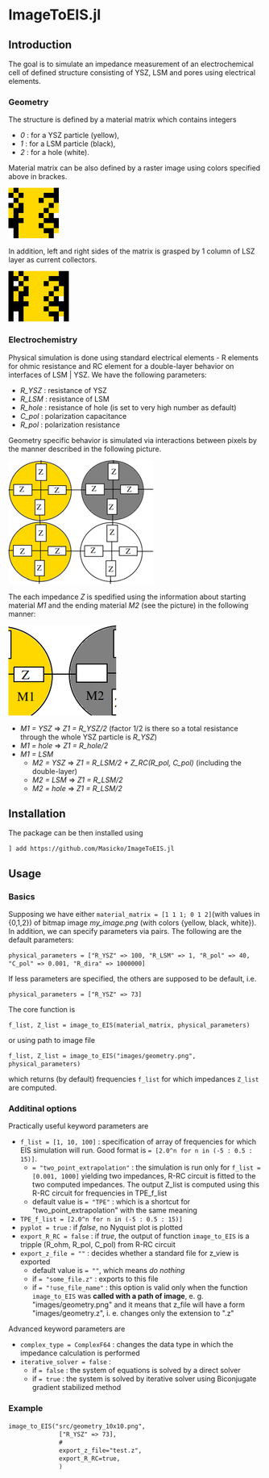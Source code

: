 # ImageToEIS.jl

## Introduction

The goal is to simulate an impedance measurement of an electrochemical cell of defined structure consisting of YSZ, LSM and pores using electrical elements. 

### Geometry
The structure is defined by a material matrix which contains integers

- *0* : for a YSZ particle (yellow),
- *1* : for a LSM particle (black),
- *2* : for a hole (white).

Material matrix can be also defined by a raster image using colors specified above in brackes.

!["Specified cell geometry"](images/geometry.png?raw=true )

In addition, left and right sides of the matrix is grasped by 1 column of LSZ layer as current collectors. 

!["Cell geometry with electordes"](images/geometry_with_electrodes.png?raw=true )

### Electrochemistry
Physical simulation is done using standard electrical elements - R elements for ohmic resistance and RC element for a double-layer behavior on interfaces of LSM | YSZ. We have the following parameters:

- *R_YSZ* : resistance of YSZ
- *R_LSM* : resistance of LSM
- *R_hole* : resistance of hole (is set to very high number as default)
- *C_pol* : polarization capacitance
- *R_pol* : polarization resistance

Geometry specific behavior is simulated via interactions between pixels by the manner described in the following picture.

!["Particle impedance scheme"](images/scheme.png?raw=true )


The each impedance *Z* is spedified using the information about starting material *M1* and the ending material *M2* (see the picture) in the following manner:

!["Interaction scheme"](images/scheme_interaction.png?raw=true )

- *M1 = YSZ* => *Z1 = R_YSZ/2*    (factor 1/2 is there so a total resistance through the whole YSZ particle is *R_YSZ*)
- *M1 = hole* => *Z1 = R_hole/2*
- *M1 = LSM* 
  - *M2 = YSZ*  => *Z1 = R_LSM/2 + Z_RC(R_pol, C_pol)* (including the double-layer)
  - *M2 = LSM*  => *Z1 = R_LSM/2*
  - *M2 = hole* => *Z1 = R_LSM/2*


## Installation
The package can be then installed using 
```julialang
] add https://github.com/Masicko/ImageToEIS.jl
```


## Usage

### Basics

Supposing we have either `material_matrix = [1 1 1; 0 1 2]`(with values in {0,1,2}) of bitmap image *my_image.png* (with colors {yellow, black, white}). In addition, we can specify parameters via pairs. The following are the default parameters:

```julialang
physical_parameters = ["R_YSZ" => 100, "R_LSM" => 1, "R_pol" => 40, "C_pol" => 0.001, "R_dira" => 1000000]
```

If less parameters are specified, the others are supposed to be default, i.e.

```julialang
physical_parameters = ["R_YSZ" => 73]
```

The core function is
```julialang
f_list, Z_list = image_to_EIS(material_matrix, physical_parameters)
```
or using path to image file

```julialang
f_list, Z_list = image_to_EIS("images/geometry.png", physical_parameters)
```

which returns (by default) frequencies `f_list` for which impedances `Z_list` are computed.

### Additinal options

Practically useful keyword parameters are

- `f_list = [1, 10, 100]` : specification of array of frequencies for which EIS simulation will run. Good format is `= [2.0^n for n in (-5 : 0.5 : 15)]`.
  - `= "two_point_extrapolation"` : the simulation is run only for `f_list = [0.001, 1000]` yielding two impedances, 
      R-RC circuit is fitted to the two computed impedances. The output Z_list is computed using this R-RC circuit for 
      frequencies in TPE_f_list 
  - default value is `= "TPE"` : which is a shortcut for "two_point_extrapolation" with the same meaning
- `TPE_f_list = [2.0^n for n in (-5 : 0.5 : 15)]` 
- `pyplot = true` : if *false*, no Nyquist plot is plotted
- `export_R_RC = false` : if *true*, the output of function `image_to_EIS` is a tripple (R_ohm, R_pol, C_pol) from R-RC circuit
- `export_z_file = ""` : decides whether a standard file for z_view is exported
  - default value is `= ""`, which means *do nothing*
  - if `= "some_file.z"` : exports to this file
  - if `= "!use_file_name"` : this option is valid only when the function `image_to_EIS` was **called with a path of image**, e. g. "images/geometry.png"
  and it means that z_file will have a form "images/geometry.z", i. e. changes only the extension to ".z"

Advanced keyword parameters are 

- `complex_type = ComplexF64` : changes the data type in which the impedance calculation is performed
- `iterative_solver = false` : 
  - if `= false` : the system of equations is solved by a direct solver
  - if `= true` : the system is solved by iterative solver using Biconjugate gradient stabilized method


### Example

```julialang
image_to_EIS("src/geometry_10x10.png", 
              ["R_YSZ" => 73],
              #
              export_z_file="test.z", 
              export_R_RC=true,
              )
```

















